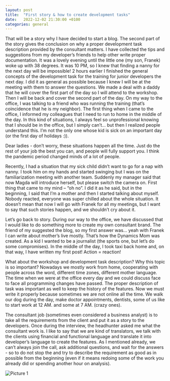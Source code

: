 ```yaml
---
layout: post
title:  "First story & how to create development tasks"
date:   2022-12-02 21:30:00 +0100
categories: general
---
```


That will be a story why I have decided to start a blog. The second part of the story gives the conclusion on why a proper development task description provided by the consultant matters. I have collected the tips and suggestions from my developer’s friends to help other write proper documentation. 
It was a lovely evening until the little one (my son, Franek) woke up with 38 degrees. It was 10 PM, so I knew that finding a nanny for the next day will be impossible! 2 hours earlier I finished the general concepts of the development task for the training for junior developers the next day. I did it as general as possible because I knew I will be at the meeting with them to answer the questions. We made a deal with a daddy that he will cover the first part of the day so I will attend to the workshop. Then I will be back and cover the second part of the day. On my way to the office, I was talking to a friend who was running the training (that’s coincidence that he is my neighbor). The first thing when I came to the office, I informed my colleagues that I need to run to home in the middle of the day. In this kind of situations, I always feel so unprofessional knowing that I should be in the office, but I simply can’t… but then I realized people understand this. I’m not the only one whose kid is sick on an important day (or the first day of holidays :)). 

Dear ladies - don’t worry, these situations happen all the time. Just do the rest of your job the best you can, and people will fully support you. I think the pandemic period changed minds of a lot of people. 

Recently, I had a situation that my sick child didn’t want to go for a nap with nanny. I took him on my hands and started swinging but I was on the familiarization meeting with another team. Suddenly my manager said that now Magda will introduce herself, but please switch the camera on. First thing that came to my mind – “oh no”. I did it as he said, but in the beginning, I said that I’m a mother and then I started talking about myself. Nobody reacted, everyone was super chilled about the whole situation. It doesn’t mean that now I will go with Franek for all my meetings, but I want to say that such stories happen, and we shouldn’t cry about it. 

Let’s go back to story. During our way to the office, we have discussed that I would like to do something more to create my own consultant brand. The friend of my suggested the blog, so my first answer was… yeah with Franek I can write about mother’s live mostly. That’s how the Dynamics Mom was created. As a kid I wanted to be a journalist (the sports one, but let’s do some compromises). In the middle of the day, I took taxi back home and, on that way, I have written my first post! Action = reaction! 

What about the workshop and development task description? Why this topic is so important? Nowadays we mostly work from home, cooperating with people across the word, different time zones, different mother language. The time when we were at the office every day and we could discuss face to face all programming changes have passed. The proper description of task was important as well to keep the history of the features. Now we must write it properly because sometimes we are not online all the time. We walk our dog during the day, make doctor appointments, dentists, some of us like to start work at 12 AM. and some at 7 AM. (crazy ones). 

The consultant job (sometimes even considered a business analyst) is to take all the requirements from the client and put it as a story to the developers. Once during the interview, the headhunter asked me what the consultant work is. I like to say that we are kind of translators, we talk with the clients using financial and functional language and translate it into developer’s language to create the features. As I mentioned already, we can’t always join the call, ask additional questions, and wait for the answers - so to do not stop the and try to describe the requirement as good as in possible from the beginning (even if it means redoing some of the work you already did or spending another hour on analysis).

![Picture 1](/blog/assets/images/Picture1.png)
